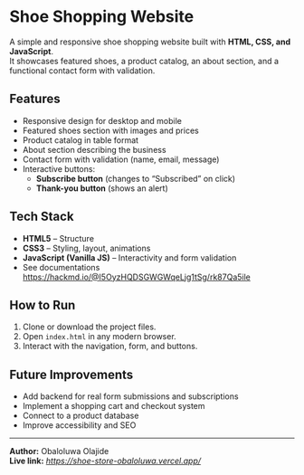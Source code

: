 # Shoe Shopping Website

A simple and responsive shoe shopping website built with **HTML, CSS, and JavaScript**.  
It showcases featured shoes, a product catalog, an about section, and a functional contact form with validation.

## Features
- Responsive design for desktop and mobile
- Featured shoes section with images and prices
- Product catalog in table format
- About section describing the business
- Contact form with validation (name, email, message)
- Interactive buttons:
  - **Subscribe button** (changes to “Subscribed” on click)
  - **Thank-you button** (shows an alert)

## Tech Stack
- **HTML5** – Structure  
- **CSS3** – Styling, layout, animations  
- **JavaScript (Vanilla JS)** – Interactivity and form validation
- See documentations https://hackmd.io/@I5OyzHQDSGWGWqeLjg1tSg/rk87Qa5ile

## How to Run
1. Clone or download the project files.  
2. Open `index.html` in any modern browser.  
3. Interact with the navigation, form, and buttons.  

## Future Improvements
- Add backend for real form submissions and subscriptions  
- Implement a shopping cart and checkout system  
- Connect to a product database  
- Improve accessibility and SEO  

---

**Author:** Obaloluwa Olajide  
**Live link:** *https://shoe-store-obaloluwa.vercel.app/*


